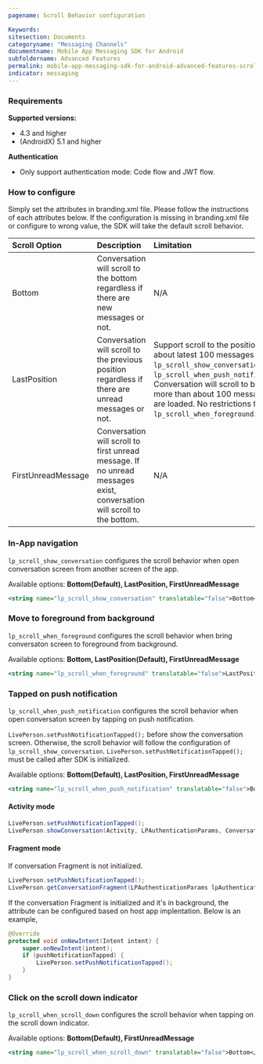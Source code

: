 ```yaml
---
pagename: Scroll Behavior configuration

Keywords:
sitesection: Documents
categoryname: "Messaging Channels"
documentname: Mobile App Messaging SDK for Android
subfoldername: Advanced Features
permalink: mobile-app-messaging-sdk-for-android-advanced-features-scroll-behavior-configuration.html
indicator: messaging
---
```


### Requirements

**Supported versions:** 
 - 4.3 and higher
 - (AndroidX) 5.1 and higher

**Authentication**
 - Only support authentication mode: Code flow and JWT flow.

### How to configure

Simply set the attributes in branding.xml file. Please follow the instructions of each attributes below. If the configuration is missing in branding.xml file or configure to wrong value, the SDK will take the default scroll behavior. 

| Scroll Option | Description | Limitation |
| :--- | :--- | :--- |
| Bottom | Conversation will scroll to the bottom regardless if there are new messages or not. | N/A |
| LastPosition | Conversation will scroll to the previous position regardless if there are unread messages or not. | Support scroll to the position within about latest 100 messages for `lp_scroll_show_conversation` and `lp_scroll_when_push_notification`. Conversation will scroll to bottom if more than about 100 messages are loaded. No restrictions for `lp_scroll_when_foreground`. |
| FirstUnreadMessage | Conversation will scroll to first unread message. If no unread messages exist, conversation will scroll to the bottom. | N/A |

### In-App navigation

`lp_scroll_show_conversation` configures the scroll behavior when open conversation screen from another screen of the app. 

Available options: **Bottom(Default), LastPosition, FirstUnreadMessage**

```xml
<string name="lp_scroll_show_conversation" translatable="false">Bottom</string>
```

### Move to foreground from background

`lp_scroll_when_foreground` configures the scroll behavior when bring conversaton screen to foreground from background. 

Available options: **Bottom, LastPosition(Default), FirstUnreadMessage**

```xml
<string name="lp_scroll_when_foreground" translatable="false">LastPosition</string>
```

### Tapped on push notification

`lp_scroll_when_push_notification` configures the scroll behavior when open conversaton screen by tapping on push notification. 

`LivePerson.setPushNotificationTapped();` before show the conversation screen. Otherwise, the scroll behavior will follow the configuration of `lp_scroll_show_conversation`. `LivePerson.setPushNotificationTapped();` must be called after SDK is initialized. 

Available options: **Bottom(Default), LastPosition, FirstUnreadMessage**

```xml
<string name="lp_scroll_when_push_notification" translatable="false">Bottom</string>
```

#### Activity mode

```java
LivePerson.setPushNotificationTapped();
LivePerson.showConversation(Activity, LPAuthenticationParams, ConversationViewParams);
```

#### Fragment mode

If conversation Fragment is not initialized.

```java
LivePerson.setPushNotificationTapped();
LivePerson.getConversationFragment(LPAuthenticationParams lpAuthenticationParams, ConversationViewParams params‎);
```

If the conversation Fragment is initialized and it's in background, the attribute can be configured based on host app implentation. Below is an example,

```java
@Override
protected void onNewIntent(Intent intent) {
    super.onNewIntent(intent);
    if (pushNotificationTapped) {
        LivePerson.setPushNotificationTapped();
    }
}
```


### Click on the scroll down indicator

`lp_scroll_when_scroll_down` configures the scroll behavior when tapping on the scroll down indicator. 

Available options: **Bottom(Default), FirstUnreadMessage**

```xml
<string name="lp_scroll_when_scroll_down" translatable="false">Bottom</string>
```

